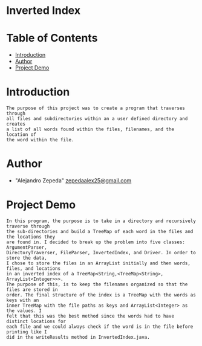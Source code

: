 # Inverted Index

# Table of Contents

* [Introduction](#introduction)
* [Author](#author)
* [Project Demo](#demo)

# <a name="introduction"></a>Introduction
    The purpose of this project was to create a program that traverses through  
	all files and subdirectories within an a user defined directory and creates  
	a list of all words found within the files, filenames, and the location of 
	the word within the file.
    
# <a name="author"></a>Author
* "Alejandro Zepeda" <zepedaalex25@gmail.com>

# <a name="demo"></a>Project Demo

	In this program, the purpose is to take in a directory and recursively traverse through
	the sub-directories and build a TreeMap of each word in the files and the locations they
	are found in. I decided to break up the problem into five classes: ArgumentParser, 
	DirectoryTraverser, FileParser, InvertedIndex, and Driver. In order to store the data, 
	I chose to store the files in an ArrayList initially and then words, files, and locations
	in an inverted index of a TreeMap<String,<TreeMap<String>, ArrayList<Integer>>>.
	The purpose of this, is to keep the filenames organized so that the files are stored in
	order. The final structure of the index is a TreeMap with the words as keys with an 
	inner TreeMap with the file paths as keys and ArrayList<Integer> as the values. I 
	felt that this was the best method since the words had to have distinct locations for 
	each file and we could always check if the word is in the file before printing like I 
	did in the writeResults method in InvertedIndex.java. 